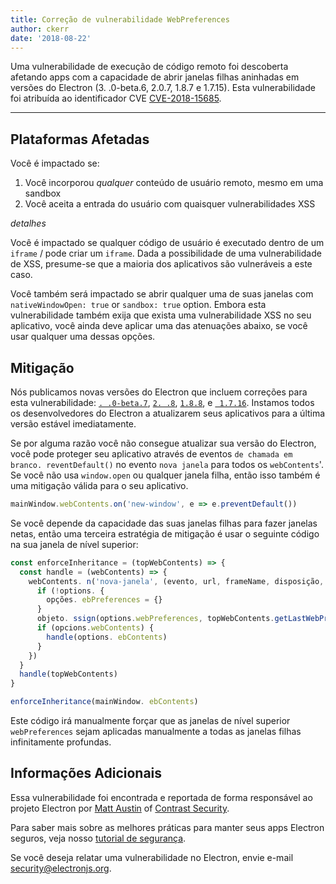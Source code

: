 ```yaml
---
title: Correção de vulnerabilidade WebPreferences
author: ckerr
date: '2018-08-22'
---
```


Uma vulnerabilidade de execução de código remoto foi descoberta afetando apps com a capacidade de abrir janelas filhas aninhadas em versões do Electron (3. .0-beta.6, 2.0.7, 1.8.7 e 1.7.15). Esta vulnerabilidade foi atribuída ao identificador CVE [CVE-2018-15685](https://cve.mitre.org/cgi-bin/cvename.cgi?name=CVE-2018-15685).

---

## Plataformas Afetadas

Você é impactado se:

1. Você incorporou _qualquer_ conteúdo de usuário remoto, mesmo em uma sandbox
2. Você aceita a entrada do usuário com quaisquer vulnerabilidades XSS

_detalhes_

Você é impactado se qualquer código de usuário é executado dentro de um `iframe` / pode criar um `iframe`. Dada a possibilidade de uma vulnerabilidade de XSS, presume-se que a maioria dos aplicativos são vulneráveis a este caso.

Você também será impactado se abrir qualquer uma de suas janelas com `nativeWindowOpen: true` or `sandbox: true` option.  Embora esta vulnerabilidade também exija que exista uma vulnerabilidade XSS no seu aplicativo, você ainda deve aplicar uma das atenuações abaixo, se você usar qualquer uma dessas opções.

## Mitigação

Nós publicamos novas versões do Electron que incluem correções para esta vulnerabilidade: [`. .0-beta.7`](https://github.com/electron/electron/releases/tag/v3.0.0-beta.7), [`2. .8`](https://github.com/electron/electron/releases/tag/v2.0.8), [`1.8.8`](https://github.com/electron/electron/releases/tag/v1.8.8), e [` 1.7.16`](https://github.com/electron/electron/releases/tag/v1.7.16). Instamos todos os desenvolvedores do Electron a atualizarem seus aplicativos para a última versão estável imediatamente.

Se por alguma razão você não consegue atualizar sua versão do Electron, você pode proteger seu aplicativo através de eventos `de chamada em branco. reventDefault()` no evento `nova janela` para todos os  `webContents`'. Se você não usa `window.open` ou qualquer janela filha, então isso também é uma mitigação válida para o seu aplicativo.

```javascript
mainWindow.webContents.on('new-window', e => e.preventDefault())
```

Se você depende da capacidade das suas janelas filhas para fazer janelas netas, então uma terceira estratégia de mitigação é usar o seguinte código na sua janela de nível superior:

```javascript
const enforceInheritance = (topWebContents) => {
  const handle = (webContents) => {
    webContents. n('nova-janela', (evento, url, frameName, disposição, opções) => {
      if (!options. {
        opções. ebPreferences = {}
      }
      objeto. ssign(options.webPreferences, topWebContents.getLastWebPreferences())
      if (opcions.webContents) {
        handle(options. ebContents)
      }
    })
  }
  handle(topWebContents)
}

enforceInheritance(mainWindow. ebContents)
```

Este código irá manualmente forçar que as janelas de nível superior `webPreferences` sejam aplicadas manualmente a todas as janelas filhas infinitamente profundas.

## Informações Adicionais

Essa vulnerabilidade foi encontrada e reportada de forma responsável ao projeto Electron por [Matt Austin](https://twitter.com/mattaustin) of [Contrast Security](https://www.contrastsecurity.com/security-influencers/cve-2018-15685).

Para saber mais sobre as melhores práticas para manter seus apps Electron seguros, veja nosso [tutorial de segurança](https://electronjs.org/docs/tutorial/security).

Se você deseja relatar uma vulnerabilidade no Electron, envie e-mail security@electronjs.org.
